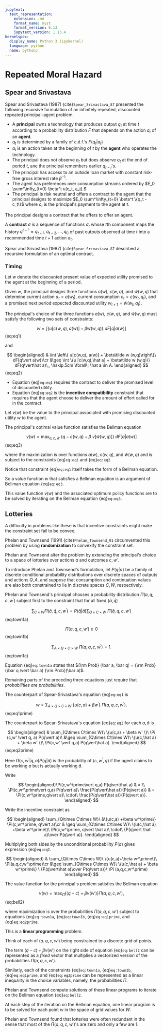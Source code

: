 ```yaml
---
jupytext:
  text_representation:
    extension: .md
    format_name: myst
    format_version: 0.13
    jupytext_version: 1.13.4
kernelspec:
  display_name: Python 3 (ipykernel)
  language: python
  name: python3
---
```


# Repeated Moral Hazard

## Spear and Srivastava

Spear and Srivastava (1987) {cite}`Spear_Srivastava_87` presented the following
recursive formulation of an infinitely repeated, discounted  repeated
principal-agent problem.

*  A **principal** owns a technology
that produces output $q_t$ at time $t$ according to a probability distribution $F$ that depends on the action $a_t$ of an **agent**.
*  $q_t$ is determined by a family of c.d.f.'s  $F(q_t\vert a_t)$
*  $a_t$ is an action taken at the beginning of $t$ by the **agent** who
operates the technology.  
*  The principal  does not observe $a_t$ but does observe $q_t$ at the end of period $t$, ane the principal remembers earlier $q_{t-j}$'s.
*  The principal has access to an outside loan market with constant risk-free gross interest rate $\beta^{-1}$.
*  The agent has preferences over consumption streams ordered by $E_0 \sum^\infty_{t=0} \beta^t u(c_t, a_t).$
*  The principal is risk neutral and offers a contract to
the agent  that the principal designs to maximize $E_0 \sum^\infty_{t=0} \beta^t \{q_t - c_t\}$
where $c_t$ is the principal's payment to the agent at $t$.

The principal designs a  contract that he offers to offer an agent.  

A **contract**  $\sigma$ is a sequence of functions $\sigma_t$ whose $t$th component maps the history $q^{t-1} = q_{t-1}, q_{t-2}, \ldots , q_0$ of past outputs observed at time $t$ into a recommended time $t+1$ action $a_t$.  

Spear and Srivastava (1987) {cite}`Spear_Srivastava_87` described a recursive formulation of an optimal contract.



### Timing
Let $w$ denote the discounted present value of expected utility promised to the agent
at the beginning of a period.  

Given $w$, the principal designs three functions $a(w)$, $c(w,q)$, and $\tilde w(w,q)$ that 
determine  current action $a_t=a(w_t)$,
 current consumption $c_t=c(w_t, q_t)$, and a promised next period expected discounted 
utility $w_{t+1} = \tilde w (w_t, q_t)$.

The principal's choice of the three functions $a(w)$, $c(w,q)$, and $\tilde w (w,q)$
must satisfy the following two sets of constraints:

$$
w = \int \{ u[c(w,q), a(w)] + \beta \tilde w(w,q)\}\ dF[q | a(w)]
$$ (eq:eq1)

and

$$
\begin{aligned} & \int \left\{ u[c(w,q), a(w)] + \beta\tilde w (w,q)\right\}\
dF[q\vert a(w))\cr
&\geq \int \{u [c(w,q),\hat a] + \beta\tilde w
(w,q)\} dF(q\vert\hat a)\,, \hskip.5cm \forall\; \hat a \in A.
\end{aligned}
$$ (eq:eq2)

 * Equation {eq}`eq:eq1`  requires the contract to deliver the promised
level of discounted utility. 
 * Equation {eq}`eq:eq2`  is the **incentive
compatibility** constraint that requires that the agent choose to
deliver the amount of effort called for in the
contract. 

Let $v(w)$ be the value to the principal associated with promising discounted utility $w$ to the agent. 

The principal's optimal value function satisfies the Bellman equation 

$$ 
v(w) =\max_{a,c,\tilde w}\ \{q-c(w,q)+\beta \ v[\tilde w(w,q)]\}\
dF[q\vert a(w)]
$$ (eq:eq3)

where the maximization is over functions $a(w)$, $c(w,q)$, and $\tilde w(w,q)$
and is subject to the constraints {eq}`eq:eq1` and {eq}`eq:eq2`.

Notice that constraint {eq}`eq:eq1` itself takes the form of a Bellman equation.

So a value function $w$ that satisfies a Bellman equation   is an argument of Bellman equation {eq}`eq:eq3`.

This value function $v(w)$ and the associated optimum policy functions
are to be solved by iterating on the Bellman equation {eq}`eq:eq3`.

## Lotteries

A difficulty in problems like these is that   incentive
constraints might make the constraint set fail to
be convex. 

Phelan and
Townsend (1991) {cite}`Phelan_Townsend_91` circumvented this problem  by using **randomization** to  convexify the constraint set.

Phelan and Townsend alter the problem by extending the
principal's choice to a space of lotteries
over actions $a$ and outcomes $c,w'$.

To introduce Phelan and Townsend's formulation, let $P(q\vert a)$ be
a family of discrete conditional probability distributions
over discrete spaces of outputs and actions $Q,A$, and
suppose that consumption and  continuation values are also both constrained to
lie in discrete spaces $C,W$, respectively.

Phelan and Townsend's principal 
chooses a probability distribution
 $\Pi(a,q,c,w^\prime)$ subject first to the constraint
 that for all fixed $(\bar a, \bar q)$

$$
\sum_{C\times W} \Pi (\bar a, \bar q, c, w^\prime) = P (\bar q\vert \bar a)
\sum_{Q\times C\times W}\ \Pi(\bar a, q,c,w')
$$ (eq:town1a)

$$
\Pi(a,q,c,w')\geq 0 
$$(eq:town1b)


$$
\sum_{A\times Q\times C\times W}\ \Pi(a,q,c,w^\prime)=1 .
$$ (eq:town1c)


Equation {eq}`eq:town1a`  states that
${\rm Prob} (\bar a, \bar q) = {\rm Prob}(\bar q \vert \bar a)
{\rm Prob}(\bar a)$.

Remaining parts of the preceding three equations  just
require that *probabilities are probabilities*.

The counterpart of Spear-Srivastava's equation {eq}`eq:eq1`  is

$$
w=\sum_{A\times Q\times C\times W}\ \{u(c,a) +\beta w^\prime\}\
\Pi(a,q,c,w^\prime) . 
$$ (eq:eq1prime)

The counterpart to Spear-Srivastava's equation {eq}`eq:eq2`   for each
$a,\hat a$ is


$$
\begin{aligned} & \sum_{Q\times C\times W}\ \{u(c,a)  + \beta w' \}\ \Pi (c,w' \vert q, a) P(q\vert a)\\
&\geq \sum_{Q\times C\times W}\ \{u(c,\hat a) + \beta w' \}\ \Pi(c,w' \vert q,a) P(q\vert\hat a).
\end{aligned}
$$ (eq:eq2prime)


Here $\Pi(c,w^\prime\vert q,a) P(q\vert \hat a)$ is the probability of $(c,w^\prime, q)$ 
if the agent claims to be working $a$ but is actually working $\hat a$. 

Write

$$
\begin{aligned}\Pi(c,w^\prime\vert q,a) P(q\vert\hat a) & = \\
\Pi(c,w^\prime\vert q,a) P(q\vert a)\ \frac{P(q\vert\hat a)}{P(q\vert a)} & =
\Pi(c,w^\prime,q\vert a)\ \cdot\ \frac{P(q\vert\hat a)}{P(q\vert a)}.
\end{aligned}
$$

Write the incentive constraint as

$$
\begin{aligned} \sum_{Q\times C\times W}\ &\{u(c,a)  +\beta w^\prime\} \Pi(c,w^\prime, q\vert a)\cr & \geq
\sum_{Q\times C\times W}\ \{u(c,\hat a) +\beta w^\prime\}\ \Pi(c,w^\prime, q\vert \hat a)\     \cdot\ {P(q\vert \hat a)\over P(q\vert a)}.
\end{aligned}
$$

Multiplying both sides by the unconditional probability $P(a)$ gives expression {eq}`eq:eq2`.

$$
\begin{aligned} & \sum_{Q\times C\times W}\ \{u(c,a)+\beta w^\prime\}\
\Pi(a,q,c,w^\prime)\cr 
&\geq \sum_{Q\times C\times W}\ \{u(c,\hat a) + \beta w^\prime\} \
{P(q\vert\hat a)\over P(q\vert a)}\ \Pi (a,q,c,w^\prime)
\end{aligned}
$$

The value function  for the principal's problem satisfies the Bellman equation 

$$
v(w) =\max_{\Pi} \{(q -c) +
     \beta v(w')\} \Pi(a,q,c,w') , 
$$ (eq:bell2)

where  maximization is over the probabilities $\Pi(a,q,c,w')$
subject to equations {eq}`eq:town1a`, {eq}`eq:town1b`,  {eq}`eq:eq1prime`, and {eq}`eq:eq2prime`.
 

This is a **linear
programming** problem. 

Think of each of $(a,q,c,w')$
being constrained to a discrete grid of points.

The term $(q-c)+\beta v(w')$ on the right side of equation {eq}`eq:bell2` 
can be represented as a *fixed* vector that multiplies a vectorized
version of  the
probabilities $\Pi(a,q,c,w')$.  

Similarly, each of the
constraints  {eq}`eq:town1a`, {eq}`eq:town1b`,  {eq}`eq:eq1prime`, and {eq}`eq:eq2prime` can be represented
as a linear inequality in the choice variables, namely,  the
probabilities $\Pi$.  

Phelan and Townsend compute solutions
of these linear programs to
iterate on the Bellman equation {eq}`eq:bell2`.  

At each step of the iteration on the  Bellman equation,
one linear program is to be solved for each point
$w$ in the space of grid values for $W$.

Phelan and Townsend found that
lotteries were often redundant in the sense that most of the
$\Pi(a,q,c,w')$'s  are  zero and only a few are $1$.
